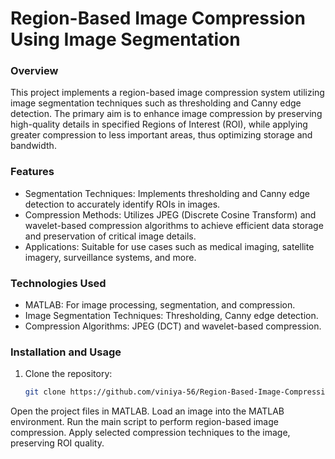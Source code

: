 # Region-Based Image Compression Using Image Segmentation

### Overview
This project implements a region-based image compression system utilizing image segmentation techniques such as thresholding and Canny edge detection. The primary aim is to enhance image compression by preserving high-quality details in specified Regions of Interest (ROI),  while applying greater compression to less important areas, thus optimizing storage and bandwidth.

### Features
- Segmentation Techniques: Implements thresholding and Canny edge detection to accurately identify ROIs in images.
- Compression Methods: Utilizes JPEG </h4>(Discrete Cosine Transform) and wavelet-based compression algorithms to achieve efficient data storage and preservation of critical image details.
- Applications: Suitable for use cases such as medical imaging, satellite imagery, surveillance systems, and more.

### Technologies Used
- MATLAB: For image processing, segmentation, and compression.
- Image Segmentation Techniques: Thresholding, Canny edge detection.
- Compression Algorithms: JPEG (DCT) and wavelet-based compression.

### Installation and Usage
1. Clone the repository:
   ```bash
   git clone https://github.com/viniya-56/Region-Based-Image-Compression-Using-Image-Segmentation.git

Open the project files in MATLAB.
Load an image into the MATLAB environment.
Run the main script to perform region-based image compression.
Apply selected compression techniques to the image, preserving ROI quality.